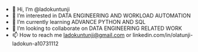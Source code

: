 - 👋 Hi, I’m @ladokuntunji
- 👀 I’m interested in DATA ENGINEERING AND WORKLOAD AUTOMATION
- 🌱 I’m currently learning ADVANCE PYTHON AND SQL
- 💞️ I’m looking to collaborate on DATA ENGINEERING RELATED WORK
- 📫 How to reach me ladokuntunji@gmail.com or linkedin.com/in/olatunji-ladokun-a10731112

<!---
ladokuntunji/ladokuntunji is a ✨ special ✨ repository because its `README.md` (this file) appears on your GitHub profile.
You can click the Preview link to take a look at your changes.
--->
